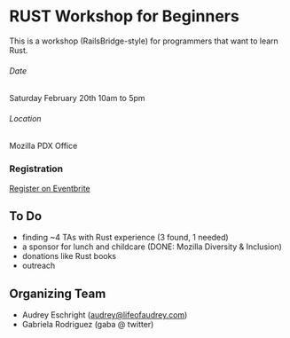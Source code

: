 # RUST Workshop for Beginners

This is a workshop (RailsBridge-style) for programmers that want to learn Rust.

###### Date

Saturday February 20th
10am to 5pm

###### Location

Mozilla PDX Office

### Registration

[Register on Eventbrite](https://www.eventbrite.com/e/rust-workshop-for-beginners-tickets-21138782668)

## To Do

- finding ~4 TAs with Rust experience (3 found, 1 needed)
- a sponsor for lunch and childcare (DONE: Mozilla Diversity & Inclusion)
- donations like Rust books
- outreach

## Organizing Team

- Audrey Eschright (audrey@lifeofaudrey.com)
- Gabriela Rodriguez (gaba @ twitter)
